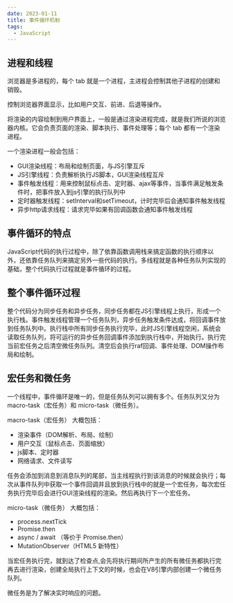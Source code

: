 ```yaml
---
date: 2023-01-11
title: 事件循环机制
tags: 
  - JavaScript
---
```


## 进程和线程

浏览器是多进程的，每个 tab 就是一个进程，主进程会控制其他子进程的创建和销毁。

控制浏览器界面显示，比如用户交互、前进、后退等操作。

将渲染的内容绘制到用户界面上，一般是通过渲染进程完成，就是我们所说的浏览器内核。它会负责页面的渲染、脚本执行、事件处理等；每个 tab 都有一个渲染进程。

一个渲染进程一般会包括：

- GUI渲染线程：布局和绘制页面，与JS引擎互斥
- JS引擎线程：负责解析执行JS脚本，GUI渲染线程互斥
- 事件触发线程：用来控制鼠标点击、定时器、ajax等事件，当事件满足触发条件时，把事件放入到js引擎的执行队列中
- 定时器触发线程：setInterval和setTimeout，计时完毕后会通知事件触发线程
- 异步http请求线程：请求完毕如果有回调函数会通知事件触发线程

## 事件循环的特点

JavaScript代码的执行过程中，除了依靠函数调用栈来搞定函数的执行顺序以外，还依靠任务队列来搞定另外一些代码的执行。多线程就是各种任务队列实现的基础，整个代码执行过程就是事件循环的过程。

## 整个事件循环过程

整个代码分为同步任务和异步任务，同步任务都在JS引擎线程上执行，形成一个执行栈。事件触发线程管理一个任务队列，异步任务触发条件达成，将回调事件放到任务队列中。执行栈中所有同步任务执行完毕，此时JS引擎线程空闲，系统会读取任务队列，将可运行的异步任务回调事件添加到执行栈中，开始执行。执行完当前宏任务之后清空微任务队列。清空后会执行raf回调、事件处理、DOM操作布局和绘制。

## 宏任务和微任务

一个线程中，事件循环是唯一的，但是任务队列可以拥有多个。任务队列又分为 macro-task（宏任务）和 micro-task（微任务）。

macro-task（宏任务） 大概包括：

- 渲染事件（DOM解析、布局、绘制）
- 用户交互（鼠标点击、页面缩放）
- js脚本、定时器
- 网络请求、文件读写

任务会添加到消息到消息队列的尾部，当主线程执行到该消息的时候就会执行；每次从事件队列中获取一个事件回调并且放到执行栈中的就是一个宏任务，每次宏任务执行完毕后会进行GUI渲染线程的渲染。然后再执行下一个宏任务。

micro-task（微任务） 大概包括：

- process.nextTick
- Promise.then
- async / await （等价于 Promise.then）
- MutationObserver（HTML5 新特性）

当宏任务执行完，就到达了检查点,会先将执行期间所产生的所有微任务都执行完再去进行渲染，创建全局执行上下文的时候，也会在V8引擎内部创建一个微任务队列。

微任务是为了解决实时响应的问题。